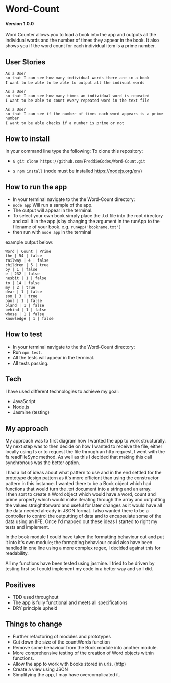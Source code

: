 # Word-Count
#### Version 1.0.0
Word Counter allows you to load a book into the app and outputs all the individual words and the number of times they appear in the book.
It also shows you if the word count for each individual item is a prime number.

## User Stories
```
As a User
so that I can see how many individual words there are in a book
I want to be able to be able to output all the indivual words
```
```
As a User
so that I can see how many times an individual word is repeated
I want to be able to count every repeated word in the text file
```

```
As a User
so that I can see if the number of times each word appears is a prime number
I want to be able checks if a number is prime or not
```

## How to install

In your command line type the following: To clone this repository:

- `$ git clone https://github.com/FreddieCodes/Word-Count.git`

- `$ npm install` (node must be installed https://nodejs.org/en/)

## How to run the app

- In your terminal navigate to the the Word-Count directory:
- `node app` Will run a sample of the app.
- The output will appear in the terminal.
- To select your own book simply place the .txt file into the root directory and call it in the app.js by changing the argument in the runApp to the filename of your book. e.g. `runApp('bookname.txt')`
- then run with `node app` in the terminal

example output below:
```
Word | Count | Prime
the | 54 | false
railway | 4 | false
children | 5 | true
by | 1 | false
e | 232 | false
nesbit | 1 | false
to | 14 | false
my | 2 | true
dear | 1 | false
son | 3 | true
paul | 1 | false
bland | 1 | false
behind | 1 | false
whose | 1 | false
knowledge | 1 | false
```
## How to test

- In your terminal navigate to the the Word-Count directory:
- Run `npm test`.
- All the tests will appear in the terminal.
- All tests passing.

## Tech

I have used different technologies to achieve my goal:

- JavaScript
- Node.js
- Jasmine (testing)

## My approach

My approach was to first diagram how I wanted the app to work structurally.
My next step was to then decide on how I wanted to receive the file, either locally using fs or to request the file through an http request, I went with the fs.readFileSync method.
As well as this I decided that making this call synchronous was the better option.

I had a lot of ideas about what pattern to use and in the end settled for the prototype design pattern as it's more efficient than using the constructor pattern in this instance.
I wanted there to be a Book object which had functions that would turn the .txt document into a string and an array.  
I then sort to create a Word object which would have a word, count and prime property which would make iterating through the array and outputting the values straightforward and useful for later changes as it would have all the data needed already in JSON format.
I also wanted there to be a controller to control the outputting of data and to encapsulate some of the data using an IIFE. 
Once I'd mapped out these ideas I started to right my tests and implement.

In the book module I could have taken the formatting behaviour out and put it into it's own module; the formatting behaviour could also have been handled in one line using a more complex regex, I decided against this for readability.

All my functions have been tested using jasmine. I tried to be driven by testing first so I could implement my code in a better way and so I did.

## Positives

- TDD used throughout
- The app is fully functional and meets all specifications
- DRY principle upheld


## Things to change
- Further refactoring of modules and prototypes
- Cut down the size of the countWords function
- Remove some behaviour from the Book module into another module.
- More comprehensive testing of the creation of Word objects within functions.
- Allow the app to work with books stored in urls. (http)
- Create a view using JSON 
- Simplifying the app, I may have overcomplicated it.
